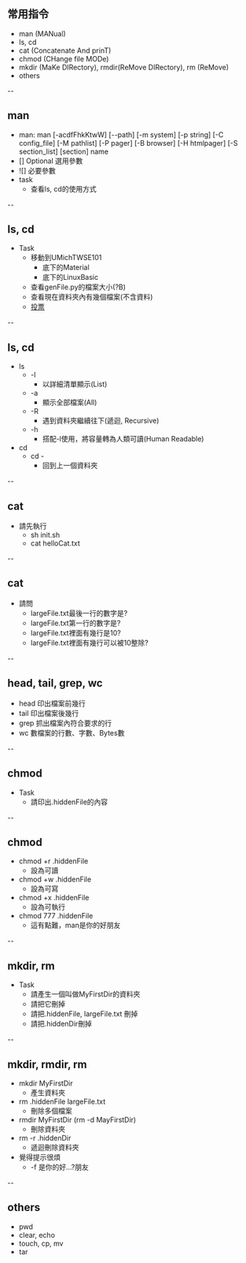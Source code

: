 ## 常用指令
- man (MANual)
- ls, cd
- cat (Concatenate And prinT)
- chmod (CHange file MODe)
- mkdir (MaKe DIRectory), rmdir(ReMove DIRectory), rm (ReMove)
- others

--

## man
- man: man [-acdfFhkKtwW] [--path] [-m system] [-p string] [-C config_file] [-M pathlist] [-P pager] [-B browser] [-H htmlpager] [-S section_list] [section] name
- [] Optional 選用參數
- ![] 必要參數
- task
  - 查看ls, cd的使用方式

--

## ls, cd
- Task
  - 移動到UMichTWSE101
    - 底下的Material
    - 底下的LinuxBasic
  - 查看genFile.py的檔案大小(?B)
  - 查看現在資料夾內有幾個檔案(不含資料)
  - <a target="blank" href="http://qstn.co/q/fJcvpWQX">投票</a>

--

## ls, cd
- ls
  - -l
    - 以詳細清單顯示(List)
  - -a
    - 顯示全部檔案(All)
  - -R
    - 遇到資料夾繼續往下(遞迴, Recursive)
  - -h
    - 搭配-l使用，將容量轉為人類可讀(Human Readable)
- cd
  - cd -
    - 回到上一個資料夾

--

## cat
- 請先執行
  - sh init.sh
  - cat helloCat.txt

--

## cat
- 請問
  - largeFile.txt最後一行的數字是?
  - largeFile.txt第一行的數字是?
  - largeFile.txt裡面有幾行是10?
  - largeFile.txt裡面有幾行可以被10整除?

--

## head, tail, grep, wc
- head 印出檔案前幾行
- tail 印出檔案後幾行
- grep 抓出檔案內符合要求的行
- wc 數檔案的行數、字數、Bytes數

--

## chmod
- Task
  - 請印出.hiddenFile的內容

--

## chmod
- chmod +r .hiddenFile
  - 設為可讀
- chmod +w .hiddenFile
  - 設為可寫
- chmod +x .hiddenFile
  - 設為可執行
- chmod 777 .hiddenFile
  - 這有點難，man是你的好朋友

--

## mkdir, rm
- Task
  - 請產生一個叫做MyFirstDir的資料夾
  - 請把它刪掉
  - 請把.hiddenFile, largeFile.txt 刪掉
  - 請把.hiddenDir刪掉

--

## mkdir, rmdir, rm
- mkdir MyFirstDir
  - 產生資料夾
- rm .hiddenFile largeFile.txt
  - 刪除多個檔案
- rmdir MyFirstDir (rm -d MayFirstDir)
  - 刪除資料夾
- rm -r .hiddenDir
  - 遞迴刪除資料夾
- 覺得提示很煩
  - -f 是你的好...?朋友

--

## others
- pwd
- clear, echo
- touch, cp, mv
- tar
